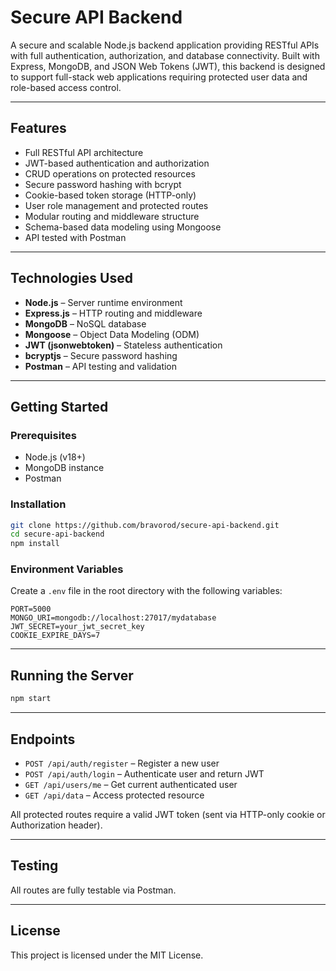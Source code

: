 # Secure API Backend

A secure and scalable Node.js backend application providing RESTful APIs with full authentication, authorization, and database connectivity. Built with Express, MongoDB, and JSON Web Tokens (JWT), this backend is designed to support full-stack web applications requiring protected user data and role-based access control.

---

## Features

- Full RESTful API architecture
- JWT-based authentication and authorization
- CRUD operations on protected resources
- Secure password hashing with bcrypt
- Cookie-based token storage (HTTP-only)
- User role management and protected routes
- Modular routing and middleware structure
- Schema-based data modeling using Mongoose
- API tested with Postman

---

## Technologies Used

- **Node.js** – Server runtime environment
- **Express.js** – HTTP routing and middleware
- **MongoDB** – NoSQL database
- **Mongoose** – Object Data Modeling (ODM)
- **JWT (jsonwebtoken)** – Stateless authentication
- **bcryptjs** – Secure password hashing
- **Postman** – API testing and validation

---

## Getting Started

### Prerequisites

- Node.js (v18+)
- MongoDB instance
- Postman

### Installation

```bash
git clone https://github.com/bravorod/secure-api-backend.git
cd secure-api-backend
npm install
```

### Environment Variables

Create a `.env` file in the root directory with the following variables:

```
PORT=5000
MONGO_URI=mongodb://localhost:27017/mydatabase
JWT_SECRET=your_jwt_secret_key
COOKIE_EXPIRE_DAYS=7
```

---

## Running the Server

```bash
npm start
```

---

## Endpoints

* `POST /api/auth/register` – Register a new user
* `POST /api/auth/login` – Authenticate user and return JWT
* `GET /api/users/me` – Get current authenticated user
* `GET /api/data` – Access protected resource

All protected routes require a valid JWT token (sent via HTTP-only cookie or Authorization header).

---

## Testing

All routes are fully testable via Postman.

---

## License

This project is licensed under the MIT License.
